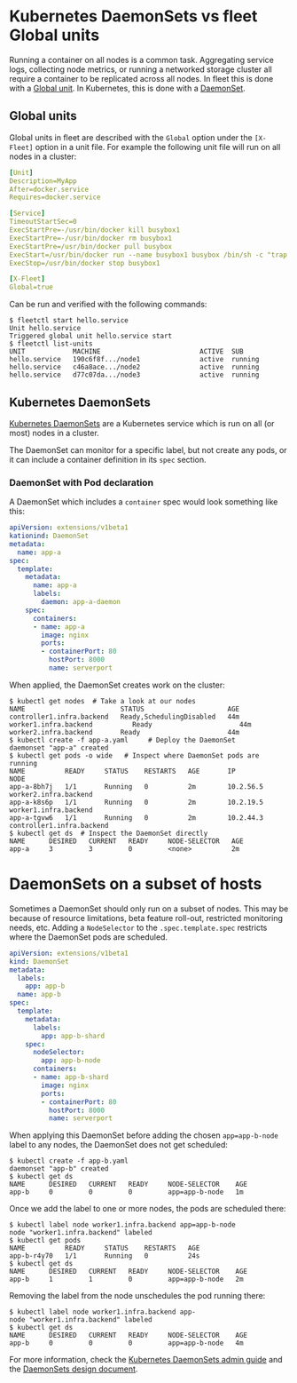 # Kubernetes DaemonSets vs fleet Global units

Running a container on all nodes is a common task. Aggregating service logs, collecting node metrics, or running a networked storage cluster all require a container to be replicated across all nodes. In fleet this is done with a [Global unit][global-units]. In Kubernetes, this is done with a [DaemonSet][daemon-sets].

## Global units

Global units in fleet are described with the `Global` option under the `[X-Fleet]` option in a unit file. For example the following unit file will run on all nodes in a cluster:

```yaml
[Unit]
Description=MyApp
After=docker.service
Requires=docker.service

[Service]
TimeoutStartSec=0
ExecStartPre=-/usr/bin/docker kill busybox1
ExecStartPre=-/usr/bin/docker rm busybox1
ExecStartPre=/usr/bin/docker pull busybox
ExecStart=/usr/bin/docker run --name busybox1 busybox /bin/sh -c "trap 'exit 0' INT TERM; while true; do echo Hello World; sleep 1; done"
ExecStop=/usr/bin/docker stop busybox1

[X-Fleet]
Global=true
```

Can be run and verified with the following commands:

```
$ fleetctl start hello.service 
Unit hello.service 
Triggered global unit hello.service start
$ fleetctl list-units
UNIT            MACHINE                         ACTIVE  SUB
hello.service   190c6f8f.../node1    			active  running
hello.service   c46a8ace.../node2    			active  running
hello.service   d77c07da.../node3    			active  running
```

## Kubernetes DaemonSets

[Kubernetes DaemonSets][k8s-daemonset] are a Kubernetes service which is run on all (or most) nodes in a cluster.

The DaemonSet can monitor for a specific label, but not create any pods, or it can include a container definition in its `spec` section.

### DaemonSet with Pod declaration

A DaemonSet which includes a `container` spec would look something like this:

```yaml
apiVersion: extensions/v1beta1 
kationind: DaemonSet
metadata:
  name: app-a
spec:
  template:
    metadata:
      name: app-a
      labels:
        daemon: app-a-daemon
    spec:
      containers:
      - name: app-a
        image: nginx
        ports:
        - containerPort: 80
          hostPort: 8000
          name: serverport
```

When applied, the DaemonSet creates work on the cluster:

```
$ kubectl get nodes  # Take a look at our nodes
NAME    		            STATUS                     AGE
controller1.infra.backend   Ready,SchedulingDisabled   44m
worker1.infra.backend          Ready                      44m
worker2.infra.backend       Ready                      44m
$ kubectl create -f app-a.yaml     # Deploy the DaemonSet
daemonset "app-a" created
$ kubectl get pods -o wide   # Inspect where DaemonSet pods are running
NAME          READY     STATUS    RESTARTS   AGE       IP          NODE
app-a-8bh7j   1/1       Running   0          2m        10.2.56.5   worker2.infra.backend
app-a-k8s6p   1/1       Running   0          2m        10.2.19.5   worker1.infra.backend
app-a-tgvw6   1/1       Running   0          2m        10.2.44.3   controller1.infra.backend
$ kubectl get ds  # Inspect the DaemonSet directly
NAME      DESIRED   CURRENT   READY     NODE-SELECTOR   AGE
app-a     3         3         0         <none>          2m
```

# DaemonSets on a subset of hosts

Sometimes a DaemonSet should only run on a subset of nodes. This may be because of resource limitations, beta feature roll-out, restricted monitoring needs, etc. Adding a `NodeSelector` to the `.spec.template.spec` restricts where the DaemonSet pods are scheduled.

```yaml
apiVersion: extensions/v1beta1
kind: DaemonSet
metadata:
  labels:
    app: app-b
  name: app-b
spec:
  template:
    metadata:
      labels:
        app: app-b-shard
    spec:
      nodeSelector: 
        app: app-b-node
      containers:
      - name: app-b-shard
        image: nginx
        ports:
        - containerPort: 80
          hostPort: 8000
          name: serverport
```

When applying this DaemonSet before adding the chosen `app=app-b-node` label to any nodes, the DaemonSet does not get scheduled:

```
$ kubectl create -f app-b.yaml
daemonset "app-b" created
$ kubectl get ds
NAME      DESIRED   CURRENT   READY     NODE-SELECTOR    AGE
app-b     0         0         0         app=app-b-node   1m
```

Once we add the label to one or more nodes, the pods are scheduled there:

```
$ kubectl label node worker1.infra.backend app=app-b-node
node "worker1.infra.backend" labeled
$ kubectl get pods
NAME          READY     STATUS    RESTARTS   AGE
app-b-r4y70   1/1       Running   0          24s
$ kubectl get ds
NAME      DESIRED   CURRENT   READY     NODE-SELECTOR    AGE
app-b     1         1         0         app=app-b-node   2m
```

Removing the label from the node unschedules the pod running there:

```
$ kubectl label node worker1.infra.backend app-
node "worker1.infra.backend" labeled
$ kubectl get ds
NAME      DESIRED   CURRENT   READY     NODE-SELECTOR    AGE
app-b     0         0         0         app=app-b-node   4m
```

For more information, check the [Kubernetes DaemonSets admin guide][k8s-daemonset] and the [DaemonSets design document][k8s-daemonset-design].

[daemon-sets]: http://kubernetes.io/docs/admin/daemons/
[global-units]: https://coreos.com/fleet/docs/latest/unit-files-and-scheduling.html#systemd-specifiers
[k8s-daemonset-design]: https://github.com/kubernetes/community/blob/master/contributors/design-proposals/daemon.md
[k8s-daemonset]: http://kubernetes.io/docs/admin/daemons/
